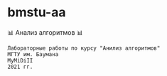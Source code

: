 # bmstu-aa
📊 Анализ алгоритмов 📊

```
Лабораторные работы по курсу "Анилиз алгоритмов"
МГТУ им. Баумана
MyMiDiII
2021 гг.
```
